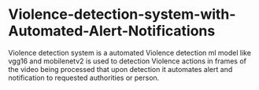 # Violence-detection-system-with-Automated-Alert-Notifications
Violence detection system is a automated Violence detection ml model like vgg16 and mobilenetv2 is used to detection Violence actions in frames of the video being processed that upon detection it automates alert and notification to requested authorities or person.
